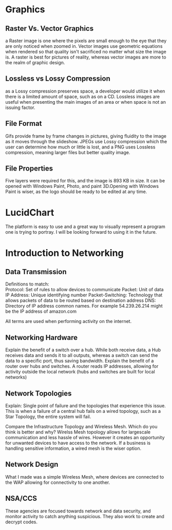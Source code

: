 

# Graphics

## Raster Vs. Vector Graphics
a Raster image is one where the pixels are small enough to the eye that they are only noticed when zoomed in. Vector images use geometric equations when rendered so that quality isn't sacrificed no matter what size the image is. A raster is best for pictures of reality, whereas vector images are more to the realm of graphic design.

## Lossless vs Lossy Compression
as a Lossy compression preserves space, a developer would utilize it when there is a limited amount of space, such as on a CD. Lossless images are useful when presenting the main images of an area or when space is not an issuing factor.

## File Format
Gifs provide frame by frame changes in pictures, giving fluidity to the image as it moves through the slideshow. JPEGs use Lossy compression which the user can determine how much or little is lost, and a PNG uses Lossless compression, meaning larger files but better quality image.

## File Properties
Five layers were required for this, and the image is 893 KB in size. It can be opened with Windows Paint, Photo, and paint 3D.Opening with Windows Paint is wiser, as the logo should be ready to be edited at any time.

# LucidChart
The platform is easy to use and a great way to visually represent a program one is trying to portray. I will be looking forward to using it in the future.

# Introduction to Networking

## Data Transmission

Definitions to match:  
Protocol: Set of rules to allow devices to communicate 
Packet: Unit of data 
IP Address: Unique identifying number 
Packet-Switching: Technology that allows packets of data to be routed based on destination address 
DNS: Directory of IP address common names.  For example 54.239.26.214 might be the IP address of amazon.com

All terms are used when performing activity on the internet.

## Networking Hardware

Explain the benefit of a switch over a hub. 
While both receive data, a Hub receives data and sends it to all outputs, whereas a switch can send the data to a specific port, thus saving bandwidth.
Explain the benefit of a router over hubs and switches. 
A router reads IP addresses, allowing for activity outside the local network (hubs and switches are built for local networks)
## Network Topologies

Explain: Single point of failure and the topologies that experience this issue. 
This is when a failure of a central hub fails on a wired topology, such as a Star Topology, the entire system will fail.

Compare the Infrastructure Topology and Wireless Mesh. Which do you think is better and why?
Wirelss Mesh topology allows for largescale communication and less hassle of wires. However it creates an opportunity for unwanted devices to have access to the network. If a business is handling sensitive information, a wired mesh is the wiser option.

## Network Design
What I made was a simple Wireless Mesh, where devices are connected to the WAP allowing for connectivity to one another.

## NSA/CCS
These agencies are focused towards network and data security, and monitor activity to catch anything suspicious. They also work to create and decrypt codes.

